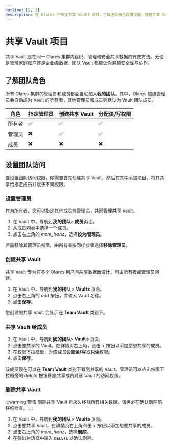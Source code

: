 ```yaml
---
outline: [2, 3]
description: 在 Olares 中安全共享 Vault 项目。了解团队角色权限设置，管理共享 Vault 访问权限，实现团队成员间的安全协作。
---
```


# 共享 Vault 项目

共享 Vault 是在同一 Olares 集群内组织、管理和安全共享数据的有效方法。无论是管理家庭账户还是企业级数据，团队 Vault 都能让你兼顾安全性与协作。

## 了解团队角色

所有 Olares 集群的管理员和成员都会自动加入**我的团队**。其中，Olares 超级管理员会自动成为 Vault 的所有者，其他管理员和成员则默认为 Vault 团队成员。

| 角色           | 指定管理员        | 创建共享 Vault | 分配读/写权限  |
|--------------|------------------|----------------|--------------|
| 所有者         | ✅               | ✅             | ✅           |
| 管理员         | ✖️               | ✅             | ✅           |
| 成员           | ✖️               | ✖️             | ✖️           |

## 设置团队访问

要设置团队访问权限，你需要首先创建共享 Vault，然后在其中添加项目，将其共享给指定成员并赋予不同权限。

### 设置管理员

作为所有者，您可以指定其他成员为管理员，共同管理共享 Vault。

1.  在 Vault 中，导航到**我的团队**> **成员**页面。
2.  从成员列表中选择一个成员。
3.  点击右上角的 <i class="material-symbols-outlined">more_horiz</i>，选择**设为管理员**。

若需移除其管理员权限，由所有者按同样步骤选择**移除管理员**。

### 创建共享 Vault

共享 Vault 专为在多个 Olares 用户间共享数据而设计，可由所有者或管理员创建。

1.  在 Vault 中，导航到**我的团队** > **Vaults** 页面。
2.  点击右上角的 <i class="material-symbols-outlined">add</i> 按钮，并输入 Vault 名称。
3.  点击**保存**。

您创建的共享 Vault 会显示在 **Team Vault** 类别下。

### 共享 Vault 给成员

1.  在 Vault 中，导航到**我的团队**> **Vaults** 页面。
2.  点击要共享的 Vault。在详情页右上角，点击 **+** 按钮以添加您想共享的成员。
3.  在权限下拉框里，为该成员设置**读/写**或**只读**权限。
4.  点击**保存**。

该成员现在可以在 **Team Vault** 类别下看到共享的 Vault。管理员可以点击权限下拉框旁的 <i class="material-symbols-outlined">delete</i> 按钮移除共享成员对该 Vault 的访问权限。

### 删除共享 Vault

:::warning 警告
删除共享 Vault 将永久移除所有相关数据。请务必在确认删除前仔细检查。
:::

1. 在 Vault 中，导航到**我的团队** > **Vaults** 页面。
2. 点击要共享 Vault，在详情页右上角点击 + 按钮以添加想要共享的成员。
3. 点击右上角的 <i class="material-symbols-outlined">more_horiz</i>，选择**删除**。
4. 在弹出对话框中输入 `DELETE` 以确认删除。
